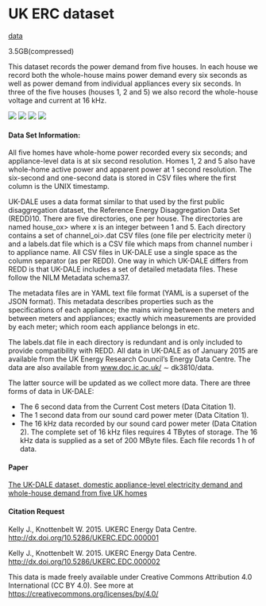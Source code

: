 # UK ERC dataset

[data](http://jack-kelly.com/data/)

3.5GB(compressed)

This dataset records the power demand from five houses. In each house we record both the whole-house mains power demand every six seconds as well as power demand from individual appliances every six seconds. In three of the five houses (houses 1, 2 and 5) we also record the whole-house voltage and current at 16 kHz.

![](https://img.shields.io/badge/sector-power-skyblue.svg) ![](https://img.shields.io/badge/labeled-yes-blue.svg)  ![](https://img.shields.io/badge/time--series-yes-blue.svg) ![](https://img.shields.io/badge/simulation-no-red.svg)

#### Data Set Information:

All five homes have whole-home power recorded every six seconds; and appliance-level data is at six second resolution. Homes 1, 2 and 5 also have whole-home active power and apparent power at 1 second resolution. The six-second and one-second data is stored in CSV files where the first column is the UNIX timestamp.

UK-DALE uses a data format similar to that used by the first public disaggregation dataset, the Reference
Energy Disaggregation Data Set (REDD)10.
There are five directories, one per house. The directories are named house_ox> where x is an integer between 1 and 5.
Each directory contains a set of channel_oi>.dat CSV files (one file per electricity meter i) and a labels.dat file which is a CSV file which maps from channel number i to appliance name. All CSV files in UK-DALE use a single space as the column separator (as per REDD).
One way in which UK-DALE differs from REDD is that UK-DALE includes a set of detailed metadata files. These follow the NILM Metadata schema37.

The metadata files are in YAML text file format (YAML is a superset of the JSON format). This metadata describes properties such as the specifications of each appliance; the mains wiring between the meters and between meters and appliances; exactly which measurements are provided by each meter; which room each appliance belongs in etc.

The labels.dat file in each directory is redundant and is only included to provide compatibility with REDD. All data in UK-DALE as of January 2015 are available from the UK Energy Research Council’s Energy Data Centre. The data are also available from www.doc.ic.ac.uk/ ∼ dk3810/data.

The latter source will be updated as we collect more data. There are three forms of data in UK-DALE:

- The 6 second data from the Current Cost meters (Data Citation 1).
- The 1 second data from our sound card power meter (Data Citation 1). 
- The 16 kHz data recorded by our sound card power meter (Data Citation 2). The complete set of 16
  kHz files requires 4 TBytes of storage. The 16 kHz data is supplied as a set of 200 MByte files. Each file
  records 1 h of data.

#### Paper

[The UK-DALE dataset, domestic appliance-level electricity demand and whole-house demand from five UK homes](https://www.nature.com/articles/sdata20157)

#### Citation Request

Kelly J., Knottenbelt W. 2015. UKERC Energy Data Centre. <http://dx.doi.org/10.5286/UKERC.EDC.000001>

Kelly J., Knottenbelt W. 2015. UKERC Energy Data Centre. <http://dx.doi.org/10.5286/UKERC.EDC.000002>

This data is made freely available under Creative Commons Attribution 4.0 International (CC BY 4.0). See more at <https://creativecommons.org/licenses/by/4.0/>